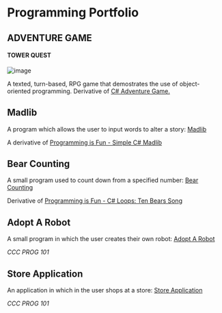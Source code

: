 # Programming Portfolio

## **ADVENTURE GAME**
#### TOWER QUEST
![image](https://user-images.githubusercontent.com/71942771/162590965-b9df3fe2-d9c4-43e9-8a68-8bca9f9f2f4e.png)

A texted, turn-based, RPG game that demostrates the use of object-oriented programming. Derivative of [C# Adventure Game.](http://programmingisfun.com/learn/c-sharp-adventure-game/)

## Madlib
A program which allows the user to input words to alter a story: [Madlib](https://github.com/freshkiwi/Madlib-Project)

A derivative of [Programming is Fun - Simple C# Madlib](http://programmingisfun.com/simple-csharp-madlib-part-one/)

## Bear Counting
A small program used to count down from a specified number: [Bear Counting](https://github.com/freshkiwi/Bear-Counting)

Derivative of [Programming is Fun - C# Loops: Ten Bears Song](http://programmingisfun.com/c-sharp-loops/)

## Adopt A Robot
A small program in which the user creates their own robot: [Adopt A Robot](https://github.com/freshkiwi/Adopt-A-Robot)

*CCC PROG 101*

## Store Application
An application in which in the user shops at a store: [Store Application](https://github.com/freshkiwi/Store-Application)

*CCC PROG 101*
